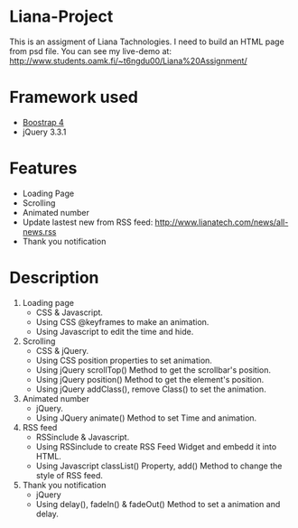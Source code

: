 # Liana-Project

This is an assigment of Liana Tachnologies. I need to build an HTML page from psd file.
You can see my live-demo at: http://www.students.oamk.fi/~t6ngdu00/Liana%20Assignment/

# Framework used

- [Boostrap 4](https://getbootstrap.com/docs/4.0/getting-started/introduction/)
- jQuery 3.3.1

# Features
- Loading Page
- Scrolling
- Animated number
- Update lastest new from RSS feed: http://www.lianatech.com/news/all-news.rss
- Thank you notification

# Description
1. Loading page
    - CSS & Javascript.
    - Using CSS @keyframes to make an animation.
    - Using Javascript to edit the time and hide.
2. Scrolling
    - CSS & jQuery.
    - Using CSS position properties to set animation.
    - Using jQuery scrollTop() Method to get the scrollbar's position.
    - Using jQuery position() Method to get the element's position.
    - Using jQuery addClass(), remove Class() to set the animation.
3. Animated number
    - jQuery.
    - Using JQuery animate() Method to set Time and animation.
4. RSS feed
    - RSSinclude & Javascript.
    - Using RSSinclude to create RSS Feed Widget and embedd it into HTML.
    - Using Javascript classList() Property, add() Method to change the style of RSS feed.
5. Thank you notification
    - jQuery
    - Using delay(), fadeIn() & fadeOut() Method to set a animation and delay.
